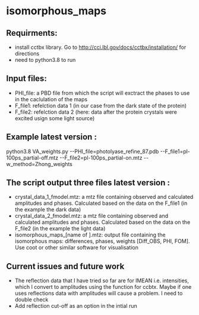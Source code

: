 # isomorphous_maps


## Requirments: 
* install cctbx library. Go to http://cci.lbl.gov/docs/cctbx/installation/ for directions
* need to python3.8 to run 

## Input files: 
* PHI_file: a PBD file from which the script will exctract the phases to use in the caclulation of the maps 
* F_file1: refelction data 1 (in our case from the dark state of the protein)
* F_file2: refelction data 2 (here: data after the protein crystals were excited usign some light source)

## Example **latest version** : 
python3.8 VA_weights.py --PHI_file=photolyase_refine_87.pdb --F_file1=pl-100ps_partial-off.mtz --F_file2=pl-100ps_partial-on.mtz --w_method=Zhong_weights

## The script output three files **latest version** : 
* crystal_data_1_fmodel.mtz: a mtz file containing observed and calculated amplitudes and phases. Calculated based on the data on the F_file1 (in the example the dark data)
* crystal_data_2_fmodel.mtz: a mtz file containing observed and calculated amplitudes and phases. Calculated based on the data on the F_file2 (in the example the light data)
* isomorphous_maps_[name of ].mtz: output file containing the isomorphous maps: differences, phases, weights [Diff_OBS, PHI, FOM]. Use coot or other similar software for visualisation 

## Current issues and future work
* The reflection data that I have tried so far are for IMEAN i.e. intensities, which I convert to amplitudes using the function for ccbtx. Maybe if one uses reflections data with amplitudes will cause a problem. I need to double check
* Add reflection cut-off as an option in the intial run
